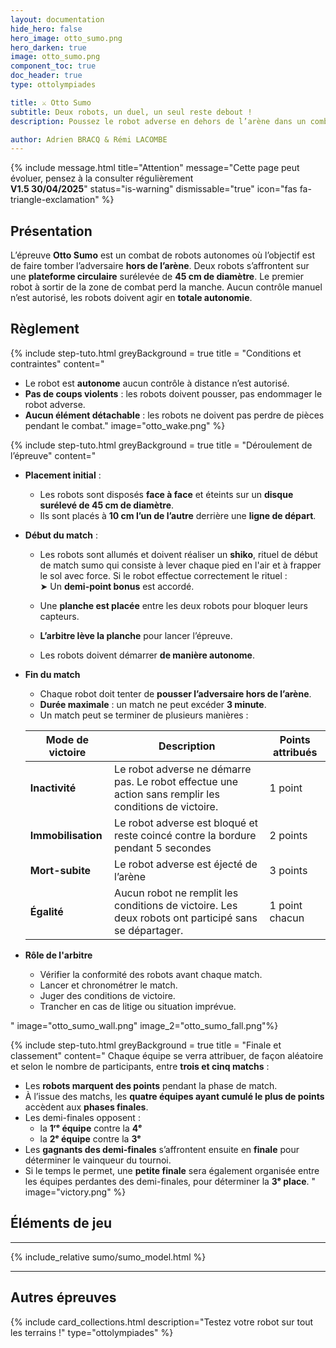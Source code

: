 ```yaml
---
layout: documentation
hide_hero: false
hero_image: otto_sumo.png
hero_darken: true
image: otto_sumo.png
component_toc: true
doc_header: true
type: ottolympiades

title: ⚔️ Otto Sumo
subtitle: Deux robots, un duel, un seul reste debout !
description: Poussez le robot adverse en dehors de l’arène dans un combat 100% autonome ! 

author: Adrien BRACQ & Rémi LACOMBE
---
```

{% include message.html title="Attention" message="Cette page peut évoluer, pensez à la consulter régulièrement  
**V1.5 30/04/2025**" status="is-warning" dismissable="true" icon="fas fa-triangle-exclamation" %}

## Présentation

L’épreuve **Otto Sumo** est un combat de robots autonomes où l’objectif est de faire tomber l’adversaire **hors de l’arène**. Deux robots s’affrontent sur une **plateforme circulaire** surélevée de **45 cm de diamètre**. Le premier robot à sortir de la zone de combat perd la manche. Aucun contrôle manuel n’est autorisé, les robots doivent agir en **totale autonomie**.

## Règlement

{% include step-tuto.html
greyBackground = true
title = "Conditions et contraintes"
content="
- Le robot est **autonome** aucun contrôle à distance n’est autorisé.
- **Pas de coups violents** : les robots doivent pousser, pas endommager le robot adverse.
- **Aucun élément détachable** : les robots ne doivent pas perdre de pièces pendant le combat."
image="otto_wake.png" %}

{% include step-tuto.html
greyBackground = true
title = "Déroulement de l’épreuve"
content="
- **Placement initial** :
   - Les robots sont disposés **face à face** et éteints sur un **disque surélevé de 45 cm de diamètre**.
   - Ils sont placés à **10 cm l’un de l’autre** derrière une **ligne de départ**.  
- **Début du match** :
   - Les robots sont allumés et doivent réaliser un **shiko**, rituel de début de match sumo qui consiste à lever chaque pied en l'air et à frapper le sol avec force. Si le robot effectue correctement le rituel :  
      ➤ Un **demi-point bonus** est accordé.  
   - Une **planche est placée** entre les deux robots pour bloquer leurs capteurs.


   - **L’arbitre lève la planche** pour lancer l’épreuve.
   - Les robots doivent démarrer **de manière autonome**.
- **Fin du match**
   - Chaque robot doit tenter de **pousser l’adversaire hors de l’arène**.
   - **Durée maximale** : un match ne peut excéder **3 minute**.
   - Un match peut se terminer de plusieurs manières :

   | Mode de victoire     | Description                                                                                            | Points attribués |
   |----------------------|--------------------------------------------------------------------------------------------------------|------------------|
   | **Inactivité**       | Le robot adverse ne démarre pas. Le robot effectue une action sans remplir les conditions de victoire. | 1 point          |
   | **Immobilisation**   | Le robot adverse est bloqué et reste coincé contre la bordure pendant 5 secondes                       | 2 points         |
   | **Mort-subite**      | Le robot adverse est éjecté de l’arène                                                                 | 3 points         |
   | **Égalité**          | Aucun robot ne remplit les conditions de victoire. Les deux robots ont participé sans se départager.   | 1 point chacun   |

- **Rôle de l'arbitre**
   - Vérifier la conformité des robots avant chaque match.
   - Lancer et chronométrer le match.
   - Juger des conditions de victoire.
   - Trancher en cas de litige ou situation imprévue.


"
image="otto_sumo_wall.png"
image_2="otto_sumo_fall.png"%}

{% include step-tuto.html
greyBackground = true
title = "Finale et classement"
content="
Chaque équipe se verra attribuer, de façon aléatoire et selon le nombre de participants, entre **trois et cinq matchs** :

- Les **robots marquent des points** pendant la phase de match.
- À l’issue des matchs, les **quatre équipes ayant cumulé le plus de points** accèdent aux **phases finales**.
- Les demi-finales opposent :
  - la **1ʳᵉ équipe** contre la **4ᵉ**
  - la **2ᵉ équipe** contre la **3ᵉ**
- Les **gagnants des demi-finales** s’affrontent ensuite en **finale** pour déterminer le vainqueur du tournoi.
- Si le temps le permet, une **petite finale** sera également organisée entre les équipes perdantes des demi-finales, pour déterminer la **3ᵉ place**.
"
image="victory.png" %}

## Éléments de jeu 

---

{% include_relative sumo/sumo_model.html %}

---

## Autres épreuves

{%
  include card_collections.html
  description="Testez votre robot sur tout les terrains !"
  type="ottolympiades"
%}

